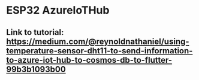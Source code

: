 # ESP32 AzureIoTHub

## Link to tutorial: https://medium.com/@reynoldnathaniel/using-temperature-sensor-dht11-to-send-information-to-azure-iot-hub-to-cosmos-db-to-flutter-99b3b1093b00
